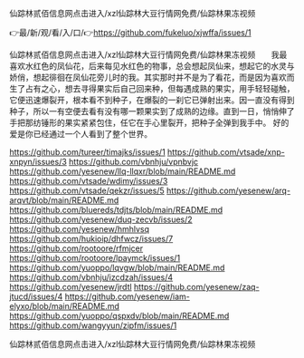 仙踪林贰佰信息网点击进入/xzl仙踪林大豆行情网免费/仙踪林果冻视频

👉最/新/观/看/入/口/👉https://github.com/fukeluo/xjwffa/issues/1

仙踪林贰佰信息网点击进入/xzl仙踪林大豆行情网免费/仙踪林果冻视频　　我最喜欢水红色的凤仙花，后来每见水红色的物事，总会想起凤仙来，想起它的水灵与娇俏，想起徘徊在凤仙花旁儿时的我。其实那时并不是为了看花，而是因为喜欢而生了占有之心，想去寻得果实后自己回来种，但每遇成熟的果实，用手轻轻碰触，它便迅速爆裂开，根本看不到种子，在爆裂的一刹它已弹射出来。因一直没有得到种子，所以一有空便去看有没有哪一颗果实到了成熟的边缘。直到一日，悄悄伸了手把那纺锤形的果实紧紧包住，任它在手心里裂开，把种子全弹到我手中。
好的爱是你已经通过一个人看到了整个世界。


https://github.com/tureer/timajks/issues/1
https://github.com/vtsade/xnp-xnpyn/issues/3
https://github.com/vbnhju/vpnbvjc
https://github.com/yesenew/llq-llqxr/blob/main/README.md
https://github.com/vtsade/wdimy/issues/3
https://github.com/vtsade/qekzr/issues/5
https://github.com/yesenew/arq-arqvt/blob/main/README.md
https://github.com/bluereds/tdjts/blob/main/README.md
https://github.com/yesenew/duq-zecvb/issues/2
https://github.com/yesenew/hmhlvsq
https://github.com/hukioip/dhfwcz/issues/7
https://github.com/rootoore/rfmjcer
https://github.com/rootoore/lpaymck/issues/1
https://github.com/yuoppo/lqvgw/blob/main/README.md
https://github.com/vbnhju/izcdzah/issues/4
https://github.com/yesenew/jrdtl
https://github.com/yesenew/zaq-jtucd/issues/4
https://github.com/yesenew/iam-elyxo/blob/main/README.md
https://github.com/yuoppo/qspxdv/blob/main/README.md
https://github.com/wangyyun/zipfm/issues/1

仙踪林贰佰信息网点击进入/xzl仙踪林大豆行情网免费/仙踪林果冻视频
